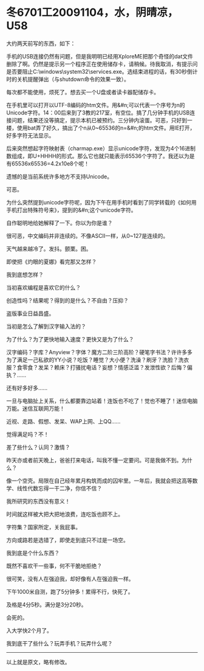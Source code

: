 # 冬6701工20091104，水，阴晴凉，U58

大约两天前写的东西，如下：

手机的USB连接仍然有问题，但是我明明已经用XploreME把那个奇怪的dat文件删除了啊。仍然是提示另一个程序正在使用储存卡，请稍候。待我取消，有提示问是否要阻止C:\windows\system32\services.exe。选结束进程的话，有30秒倒计时的关机提醒弹出（与shutdown命令的效果一致）。

每次都不能使用，烦死了。想去买一个U盘或者读卡器配储存卡。

在手机里可以打开以UTF-8编码的htm文件。用&#n;可以代表一个序号为n的Unicode字符。14：00后来到了3教的217室，有空位。搞了几分钟手机的USB连接问题，结果还没等搞定，提示本机已被预约。三分钟内滚蛋。可恶，只好到一楼，使用bat弄了好久，搞出了个n从0~65536的n=&#n;的htm文件。用IE打开，好多字符无法显示。

后来突然想起字符映射表（charmap.exe）显示unicode字符，发现为4个16进制数组成，即U+HHHH的形式。那么它也就只能表示65536个字符了。我还以为是有65536x65536=4.2x10e8个呢！

遗憾的是当前系统许多地方不支持Unicode。

可恶。

为什么突然提到unicode字符呢，因为下午在用手机时看到了同学转载的《如何用手机打出特殊符号来》，提到的&#n;这个unicode字符。

自作聪明地给她解释了一下。你以为你是谁？

很可恶，中文编码并非连续的。不像ASCII一样，从0~127是连续的。

天气越来越冷了。发抖。颤栗。困。

即使把《灼眼的夏娜》看完那又怎样？

我到底想怎样？

当初喜欢编程是喜欢它的什么？

创造性吗？结果呢？得到的是什么？不自由？压抑？

盗版事业日益昌盛。

当初是怎么了解到汉字输入法的？

为了什么？为了更快地输入速度？更快又是为了什么？

汉字编码？字库？Anyview？字体？魔方二阶三阶高阶？硬笔字书法？许许多多为了满足一己私欲的YY小说？吃饭？睡觉？大小便？洗澡？刷牙？洗脸？洗衣服？食零食？发呆？赖床？打骚扰电话？妄想？情感泛滥？发泄性欲？后悔？偏执？……

还有好多好多……

一旦与电脑扯上关系，什么都要靠边站着！连饭也不吃了！觉也不睡了！迷信电脑万能。迷信互联网万能！

近视、走路、假想、发呆、WAP上网、上QQ……

觉得满足吗？不！

差了些什么？认同？激情？

昨天亦或者前天晚上，爸爸打来电话，叫我不懂一定要问。可是我做不到。为什么？

像一个空壳。局限在自己经年累月构筑而成的囚牢里。一年后，我就会把这高等数学、线性代数忘得一干二净，你信不信？

我所研究的东西没有意义！

时间就这样被大把大把地浪费，连吃饭也顾不上。

字符集？国家所定，关我屁事。

方向或路若是选错了，即使走到底只不过是一场空。

我到底是个什么东西？

既然不喜欢干一些事，何不干脆地拒绝？

很可笑，没有人在强迫我，却好像有人在强迫我一样。

下午1000米自测，跑了5分钟多！累得不行，快死了。

及格是4分5秒。满分是3分20秒。

会死的。

入大学快2个月了。

我到底干了些什么？玩弄手机？玩弄什么呢？


----

以上就是原文，略有修改。
